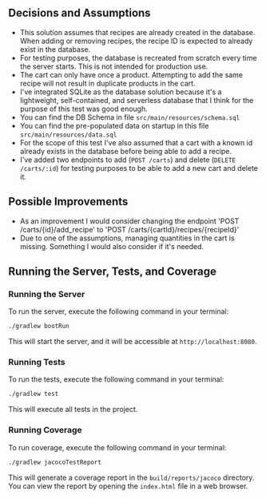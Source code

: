 ## Decisions and Assumptions
- This solution assumes that recipes are already created in the database. When adding or removing recipes, the recipe ID is expected to already exist in the database.
- For testing purposes, the database is recreated from scratch every time the server starts. This is not intended for production use.
- The cart can only have once a product. Attempting to add the same recipe will not result in duplicate products in the cart.
- I've integrated SQLite as the database solution because it's a lightweight, self-contained, and serverless database that I think for the purpose of this test was good enough.
- You can find the DB Schema in file `src/main/resources/schema.sql`
- You can find the pre-populated data on startup in this file `src/main/resources/data.sql`
- For the scope of this test I've also assumed that a cart with a known id already exists in the database before being able to add a recipe.
- I've added two endpoints to add (`POST /carts`) and delete (`DELETE /carts/:id`) for testing purposes to be able to add a new cart and delete it.

## Possible Improvements
- As an improvement I would consider changing the endpoint 'POST /carts/{id}/add_recipe' to 'POST /carts/{cartId}/recipes/{recipeId}'
- Due to one of the assumptions, managing quantities in the cart is missing. Something I would also consider if it's needed.

## Running the Server, Tests, and Coverage

### Running the Server

To run the server, execute the following command in your terminal:
```bash
./gradlew bootRun
```
This will start the server, and it will be accessible at `http://localhost:8080`.

### Running Tests

To run the tests, execute the following command in your terminal:
```bash
./gradlew test
```
This will execute all tests in the project.

### Running Coverage

To run coverage, execute the following command in your terminal:
```bash
./gradlew jacocoTestReport
```
This will generate a coverage report in the `build/reports/jacoco` directory. You can view the report by opening the `index.html` file in a web browser.
